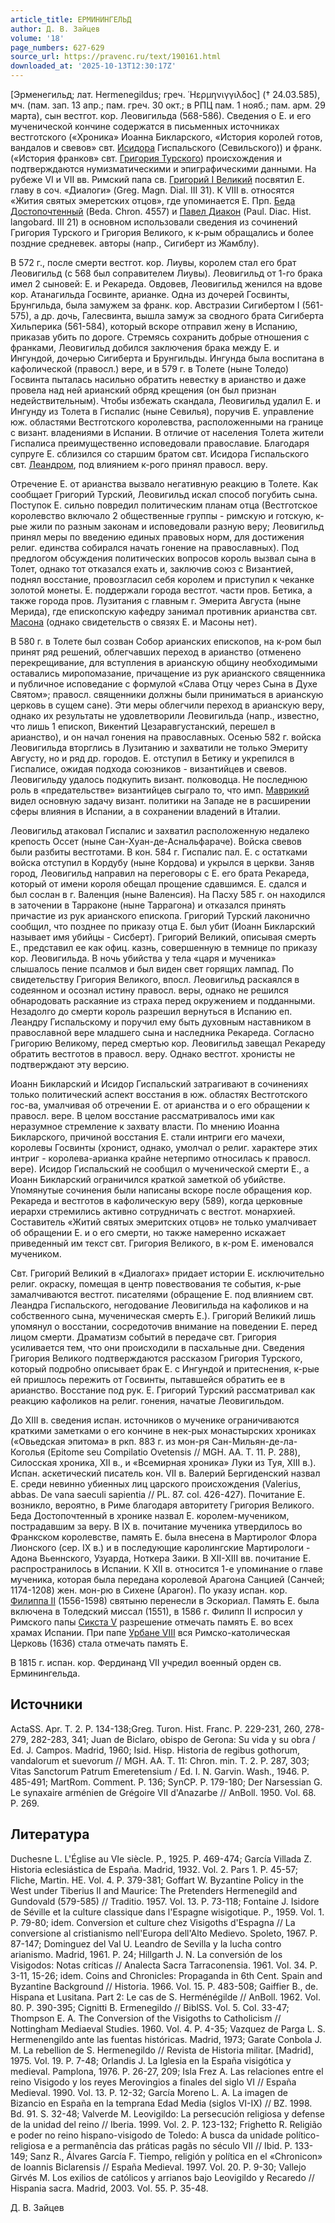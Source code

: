 ```yaml
---
article_title: ЕРМИНИНГЕЛЬД
author: Д. В. Зайцев
volume: '18'
page_numbers: 627-629
source_url: https://pravenc.ru/text/190161.html
downloaded_at: '2025-10-13T12:30:17Z'
---
```


[Эрменегильд; лат. Hermenegildus; греч. ῾Ηερμηνιγγιλδος] († 24.03.585), мч. (пам. зап. 13 апр.; пам. греч. 30 окт.; в РПЦ пам. 1 нояб.; пам. арм. 29 марта), сын вестгот. кор. Леовигильда (568-586). Сведения о Е. и его мученической кончине содержатся в письменных источниках вестготского («Хроника» Иоанна Бикларского, «История королей готов, вандалов и свевов» свт. [Исидора](https://pravenc.ru/text/Исидор.html) Гиспальского (Севильского)) и франк. («История франков» свт. [Григория Турского](<https://pravenc.ru/text/Григорий Турский.html>)) происхождения и подтверждаются нумизматическими и эпиграфическими данными. На рубеже VI и VII вв. Римский папа св. [Григорий I Великий](<https://pravenc.ru/text/Григорий I Великий.html>) посвятил Е. главу в соч. «Диалоги» (Greg. Magn. Dial. III 31). К VIII в. относятся «Жития святых эмеретских отцов», где упоминается Е. Прп. [Беда Достопочтенный](<https://pravenc.ru/text/Беда Достопочтенный.html>) (Beda. Chron. 4557) и [Павел Диакон](<https://pravenc.ru/text/Павел Диакон.html>) (Paul. Diac. Hist. langobard. III 21) в основном использовали сведения из сочинений Григория Турского и Григория Великого, к к-рым обращались и более поздние средневек. авторы (напр., Сигиберт из Жамблу).

В 572 г., после смерти вестгот. кор. Лиувы, королем стал его брат Леовигильд (с 568 был соправителем Лиувы). Леовигильд от 1-го брака имел 2 сыновей: Е. и Рекареда. Овдовев, Леовигильд женился на вдове кор. Атанагильда Госвинте, арианке. Одна из дочерей Госвинты, Брунгильда, была замужем за франк. кор. Австразии Сигибертом I (561-575), а др. дочь, Галесвинта, вышла замуж за сводного брата Сигиберта Хильперика (561-584), который вскоре отправил жену в Испанию, приказав убить по дороге. Стремясь сохранить добрые отношения с франками, Леовигильд добился заключения брака между Е. и Ингундой, дочерью Сигиберта и Брунгильды. Ингунда была воспитана в кафолической (правосл.) вере, и в 579 г. в Толете (ныне Толедо) Госвинта пыталась насильно обратить невестку в арианство и даже провела над ней арианский обряд крещения (он был признан недействительным). Чтобы избежать скандала, Леовигильд удалил Е. и Ингунду из Толета в Гиспалис (ныне Севилья), поручив Е. управление юж. областями Вестготского королевства, расположенными на границе с визант. владениями в Испании. В отличие от населения Толета жители Гиспалиса преимущественно исповедовали православие. Благодаря супруге Е. сблизился со старшим братом свт. Исидора Гиспальского свт. [Леандром](https://pravenc.ru/text/Леандром.html), под влиянием к-рого принял правосл. веру.

Отречение Е. от арианства вызвало негативную реакцию в Толете. Как сообщает Григорий Турский, Леовигильд искал способ погубить сына. Поступок Е. сильно повредил политическим планам отца (Вестготское королевство включало 2 общественные группы - римскую и готскую, к-рые жили по разным законам и исповедовали разную веру; Леовигильд принял меры по введению единых правовых норм, для достижения религ. единства собирался начать гонение на православных). Под предлогом обсуждения политических вопросов король вызвал сына в Толет, однако тот отказался ехать и, заключив союз с Византией, поднял восстание, провозгласил себя королем и приступил к чеканке золотой монеты. Е. поддержали города вестгот. части пров. Бетика, а также города пров. Лузитания с главным г. Эмерита Августа (ныне Мерида), где епископскую кафедру занимал противник арианства свт. [Масона](https://pravenc.ru/text/Масона.html) (однако свидетельств о связях Е. и Масоны нет).

В 580 г. в Толете был созван Собор арианских епископов, на к-ром был принят ряд решений, облегчавших переход в арианство (отменено перекрещивание, для вступления в арианскую общину необходимыми оставались миропомазание, причащение из рук арианского священника и публичное исповедание с формулой «Слава Отцу через Сына в Духе Святом»; правосл. священники должны были приниматься в арианскую церковь в сущем сане). Эти меры облегчили переход в арианскую веру, однако их результаты не удовлетворили Леовигильда (напр., известно, что лишь 1 епископ, Викентий Цезаравгустанский, перешел в арианство), и он начал гонения на православных. Осенью 582 г. войска Леовигильда вторглись в Лузитанию и захватили не только Эмериту Августу, но и ряд др. городов. Е. отступил в Бетику и укрепился в Гиспалисе, ожидая подхода союзников - византийцев и свевов. Леовигильду удалось подкупить визант. полководца. Не последнюю роль в «предательстве» византийцев сыграло то, что имп. [Маврикий](https://pravenc.ru/text/Маврикий.html) видел основную задачу визант. политики на Западе не в расширении сферы влияния в Испании, а в сохранении владений в Италии.

Леовигильд атаковал Гиспалис и захватил расположенную недалеко крепость Оссет (ныне Сан-Хуан-де-Аснальфараче). Войска свевов были разбиты вестготами. В кон. 584 г. Гиспалис пал. Е. с остатками войска отступил в Кордубу (ныне Кордова) и укрылся в церкви. Заняв город, Леовигильд направил на переговоры с Е. его брата Рекареда, который от имени короля обещал прощение сдавшимся. Е. сдался и был сослан в г. Валенция (ныне Валенсия). На Пасху 585 г. он находился в заточении в Тарраконе (ныне Таррагона) и отказался принять причастие из рук арианского епископа. Григорий Турский лаконично сообщил, что позднее по приказу отца Е. был убит (Иоанн Бикларский называет имя убийцы - Сисберт). Григорий Великий, описывая смерть Е., представил ее как офиц. казнь, совершенную в темнице по приказу кор. Леовигильда. В ночь убийства у тела «царя и мученика» слышалось пение псалмов и был виден свет горящих лампад. По свидетельству Григория Великого, впосл. Леовигильд раскаялся в содеянном и осознал истину правосл. веры, однако не решился обнародовать раскаяние из страха перед окружением и подданными. Незадолго до смерти король разрешил вернуться в Испанию еп. Леандру Гиспальскому и поручил ему быть духовным наставником в православной вере младшего сына и наследника Рекареда. Согласно Григорию Великому, перед смертью кор. Леовигильд завещал Рекареду обратить вестготов в правосл. веру. Однако вестгот. хронисты не подтверждают эту версию.

Иоанн Бикларский и Исидор Гиспальский затрагивают в сочинениях только политический аспект восстания в юж. областях Вестготского гос-ва, умалчивая об отречении Е. от арианства и о его обращении к правосл. вере. В целом восстание рассматривалось ими как неразумное стремление к захвату власти. По мнению Иоанна Бикларского, причиной восстания Е. стали интриги его мачехи, королевы Госвинты (хронист, однако, умолчал о религ. характере этих интриг - королева-арианка крайне нетерпимо относилась к правосл. вере). Исидор Гиспальский не сообщил о мученической смерти Е., а Иоанн Бикларский ограничился краткой заметкой об убийстве. Упомянутые сочинения были написаны вскоре после обращения кор. Рекареда и вестготов в кафолическую веру (589), когда церковные иерархи стремились активно сотрудничать с вестгот. монархией. Составитель «Житий святых эмеритских отцов» не только умалчивает об обращении Е. и о его смерти, но также намеренно искажает приведенный им текст свт. Григория Великого, в к-ром Е. именовался мучеником.

Свт. Григорий Великий в «Диалогах» придает истории Е. исключительно религ. окраску, помещая в центр повествования те события, к-рые замалчиваются вестгот. писателями (обращение Е. под влиянием свт. Леандра Гиспальского, негодование Леовигильда на кафоликов и на собственного сына, мученическая смерть Е.). Григорий Великий лишь упомянул о восстании, сосредоточив внимание на поведении Е. перед лицом смерти. Драматизм событий в передаче свт. Григория усиливается тем, что они происходили в пасхальные дни. Сведения Григория Великого подтверждаются рассказом Григория Турского, который подробно описывает брак Е. с Ингундой и притеснения, к-рые ей пришлось пережить от Госвинты, пытавшейся обратить ее в арианство. Восстание под рук. Е. Григорий Турский рассматривал как реакцию кафоликов на религ. гонения, начатые Леовигильдом.

До XIII в. сведения испан. источников о мученике ограничиваются краткими заметками о его кончине в нек-рых монастырских хрониках («Овьедская эпитома» в ркп. 883 г. из мон-ря Сан-Мильян-де-ла-Коголья (Epitome seu Compilatio Ovetensis // MGH. AA. T. 11. P. 288), Силосская хроника, XII в., и «Всемирная хроника» Луки из Туя, XIII в.). Испан. аскетический писатель кон. VII в. Валерий Бергиденский назвал Е. среди невинно убиенных лиц царского происхождения (Valerius, abbas. De vana saeculi sapientia // PL. 87. col. 426-427). Почитание Е. возникло, вероятно, в Риме благодаря авторитету Григория Великого. Беда Достопочтенный в хронике назвал Е. королем-мучеником, пострадавшим за веру. В IX в. почитание мученика утвердилось во Франкском королевстве, память Е. была внесена в Мартиролог Флора Лионского (сер. IX в.) и в последующие каролингские Мартирологи - Адона Вьеннского, Узуарда, Ноткера Заики. В XII-XIII вв. почитание Е. распространилось в Испании. К XII в. относится 1-е упоминание о главе мученика, которая была передана королевой Арагона Санцией (Санчей; 1174-1208) жен. мон-рю в Сихене (Арагон). По указу испан. кор. [Филиппа II](<https://pravenc.ru/text/Филиппа II.html>) (1556-1598) святыню перенесли в Эскориал. Память Е. была включена в Толедский миссал (1551), в 1586 г. Филипп II испросил у Римского папы [Сикста V](<https://pravenc.ru/text/Сикста V.html>) разрешение отмечать память Е. во всех храмах Испании. При папе [Урбане VIII](<https://pravenc.ru/text/Урбане VIII.html>) вся Римско-католическая Церковь (1636) стала отмечать память Е.

В 1815 г. испан. кор. Фердинанд VII учредил военный орден св. Ерминингельда.

## Источники

ActaSS. Apr. T. 2. P. 134-138;Greg. Turon. Hist. Franc. P. 229-231, 260, 278-279, 282-283, 341; Juan de Biclaro, obispo de Gerona: Su vida y su obra / Ed. J. Campos. Madrid, 1960; Isid. Hisp. Historia de regibus gothorum, vandalorum et suevorum // MGH. AA. T. 11: Chron. min. T. 2. P. 287, 303; Vitas Sanctorum Patrum Emeretensium / Ed. I. N. Garvin. Wash., 1946. P. 485-491; MartRom. Comment. P. 136; SynCP. P. 179-180; Der Narsessian G. Le synaxaire arménien de Grégoire VII d'Anazarbe // AnBoll. 1950. Vol. 68. P. 269.

## Литература

Duchesne L. L'Église au VIe siècle. P., 1925. P. 469-474; García Villada Z. Historia eclesiástica de España. Madrid, 1932. Vol. 2. Pars 1. P. 45-57; Fliche, Martin. HE. Vol. 4. P. 379-381; Goffart W. Byzantine Policy in the West under Tiberius II and Maurice: The Pretenders Hermenegild and Gundovald (579-585) // Traditio. 1957. Vol. 13. P. 73-118; Fontaine J. Isidore de Séville et la culture classique dans l'Espagne wisigotique. P., 1959. Vol. 1. P. 79-80; idem. Conversion et culture chez Visigoths d'Espagna // La conversione al cristianismo nell'Europa dell'Alto Medievo. Spoleto, 1967. P. 87-147; Dominguez del Val U. Leandro de Sevilla y la lucha contro arianismo. Madrid, 1961. P. 24; Hillgarth J. N. La conversión de los Visigodos: Notas críticas // Analecta Sacra Tarraconensia. 1961. Vol. 34. P. 3-11, 15-26; idem. Coins and Chronicles: Propaganda in 6th Cent. Spain and Byzantine Background // Historia. 1966. Vol. 15. P. 483-508; Gaiffier B., de. Hispana et Lusitana. Part 2: Le cas de S. Herménégilde // AnBoll. 1962. Vol. 80. P. 390-395; Cignitti B. Ermenegildo // BiblSS. Vol. 5. Col. 33-47; Thompson E. A. The Conversion of the Visigoths to Catholicism // Nottingham Mediaeval Studies. 1960. Vol. 4. P. 4-35; Vazquez de Parga L. S. Hermenengildo ante las fuentas históricas. Madrid, 1973; Garate Conbola J. M. La rebellion de S. Hermenegildo // Revista de Historia militar. [Madrid], 1975. Vol. 19. P. 7-48; Orlandis J. La Iglesia en la España visigótica y medieval. Pamplona, 1976. P. 26-27, 209; Isla Frez A. Las relaciones entre el reino Visigodo y los reyes Merovingios a finales del siglo VI // España Medieval. 1990. Vol. 13. P. 12-32; García Moreno L. A. La imagen de Bizancio en España en la temprana Edad Media (siglos VI-IX) // BZ. 1998. Bd. 91. S. 32-48; Valverde M. Leovigildo: La persecución religiosa y defense de la unidad del reino // Iberia. 1999. Vol. 2. P. 123-132; Frighetto R. Religião e poder no reino hispano-visigodo de Toledo: A busca da unidade político-religiosa e a permanência das práticas pagãs no século VII // Ibid. P. 133-149; Sanz R., Álvares García F. Tiempo, religión y política en el «Chronicon» de Ioannis Biclarensis // España Medieval. 1997. Vol. 20. P. 9-30; Vallejo Girvés M. Los exilios de católicos y arrianos bajo Leovigildo y Recaredo // Hispania sacra. Madrid, 2003. Vol. 55. P. 35-48.

Д. В. Зайцев
